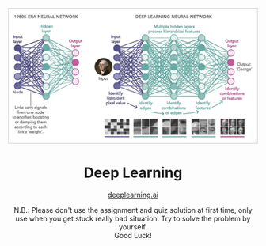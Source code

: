 <div align="center" markdown="1">
    <img src="./deep-learning.jpg">
    <h1>Deep Learning</h1>
    <a href="https://www.deeplearning.ai"> deeplearning.ai </a>
    <p>N.B.: Please don't use the assignment and quiz solution at first time, only use when you get stuck really bad situation. Try to solve the problem by yourself.<br /> Good Luck!</p>
</div>

